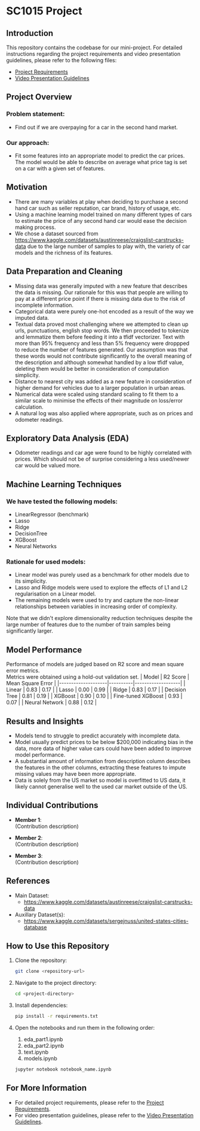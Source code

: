 # **SC1015 Project**

## **Introduction**
This repository contains the codebase for our mini-project. For detailed instructions regarding the project requirements and video presentation guidelines, please refer to the following files:
- [Project Requirements](./proj_req.md)
- [Video Presentation Guidelines](./video_req.md)

## **Project Overview**
### Problem statement:
- Find out if we are overpaying for a car in the second hand market.
### Our approach: 
- Fit some features into an appropriate model to predict the car prices. The model would be able to describe on average what price tag is set on a car with a given set of features.

## **Motivation**
- There are many variables at play when deciding to purchase a second hand car such as seller reputation, car brand, history of usage, etc.
- Using a machine learning model trained on many different types of cars to estimate the price of any second hand car would ease the decision making process.
- We chose a dataset sourced from https://www.kaggle.com/datasets/austinreese/craigslist-carstrucks-data due to the large number of samples to play with, the variety of car models and the richness of its features.

## **Data Preparation and Cleaning**
- Missing data was generally imputed with a new feature that describes the data is missing. Our rationale for this was that people are willing to pay at a different price point if there is missing data due to the risk of incomplete information.
- Categorical data were purely one-hot encoded as a result of the way we imputed data.
- Textual data proved most challenging where we attempted to clean up urls, punctuations, english stop words. We then proceeded to tokenize and lemmatize them before feeding it into a tfidf vectorizer.
Text with more than 95% frequency and less than 5% frequency were droppped to reduce the number of features generated. Our assumption was that these words would not contribute significantly to the overall meaning of the description and although somewhat handled by a low tfidf value, deleting them would be better in consideration of computation simplicity.
- Distance to nearest city was added as a new feature in consideration of higher demand for vehicles due to a larger population in urban areas.
- Numerical data were scaled using standard scaling to fit them to a similar scale to minimise the effects of their magnitude on loss/error calculation.
- A natural log was also applied where appropriate, such as on prices and odometer readings.

## **Exploratory Data Analysis (EDA)**
- Odometer readings and car age were found to be highly correlated with prices. Which should not be of surprise considering a less used/newer car would be valued more.

## **Machine Learning Techniques**
### We have tested the following models:
- LinearRegressor (benchmark)
- Lasso
- Ridge
- DecisionTree
- XGBoost
- Neural Networks
### Rationale for used models:
- Linear model was purely used as a benchmark for other models due to its simplicity.
- Lasso and Ridge models were used to explore the effects of L1 and L2 regularisation on a Linear model.
- The remaining models were used to try and capture the non-linear relationships between variables in increasing order of complexity.

Note that we didn't explore dimensionality reduction techniques despite the large number of features due to the number of train samples being significantly larger.

## **Model Performance**
Performance of models are judged based on R2 score and mean square error metrics.\
Metrics were obtained using a hold-out validation set.
| Model              | R2 Score | Mean Square Error |
|--------------------|----------|-------------------|
| Linear             | 0.83     | 0.17              |
| Lasso              | 0.00     | 0.99              |
| Ridge              | 0.83     | 0.17              |
| Decision Tree      | 0.81     | 0.19              |
| XGBoost            | 0.90     | 0.10              |
| Fine-tuned XGBoost | 0.93     | 0.07              |
| Neural Network     | 0.88     | 0.12              |
## **Results and Insights**
- Models tend to struggle to predict accurately with incomplete data.
- Model usually predict prices to be below $200,000 indicating bias in the data, more data of higher value cars could have been added to improve model performance.
- A substantial amount of information from description column describes the features in the other columns, extracting these features to impute missing values may have been more appropriate.
- Data is solely from the US market so model is overfitted to US data, it likely cannot generalise well to the used car market outside of the US.

## **Individual Contributions**

- **Member 1**:  
  (Contribution description)

- **Member 2**:  
  (Contribution description)

- **Member 3**:  
  (Contribution description)

## **References**
- Main Dataset: 
   - https://www.kaggle.com/datasets/austinreese/craigslist-carstrucks-data
- Auxillary Dataset(s):
   - https://www.kaggle.com/datasets/sergejnuss/united-states-cities-database 

## **How to Use this Repository**

1. Clone the repository:
   ```bash
   git clone <repository-url>
   ```

2. Navigate to the project directory:
   ```bash
   cd <project-directory>
   ```

3. Install dependencies:
   ```bash
   pip install -r requirements.txt
   ```

4. Open the notebooks and run them in the following order:
   1) eda_part1.ipynb
   2) eda_part2.ipynb
   3) text.ipynb
   4) models.ipynb
   ```bash
   jupyter notebook notebook_name.ipynb
   ```

## **For More Information**
- For detailed project requirements, please refer to the [Project Requirements](./proj_req.md).
- For video presentation guidelines, please refer to the [Video Presentation Guidelines](./video_req.md).
